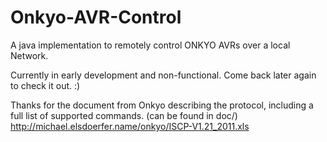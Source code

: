 # Onkyo-AVR-Control
A java implementation to remotely control ONKYO AVRs over a local Network.

Currently in early development and non-functional. Come back later again to check it out. :)

Thanks for the document from Onkyo describing the protocol, including a full list of supported commands. (can be found in doc/)
http://michael.elsdoerfer.name/onkyo/ISCP-V1.21_2011.xls

